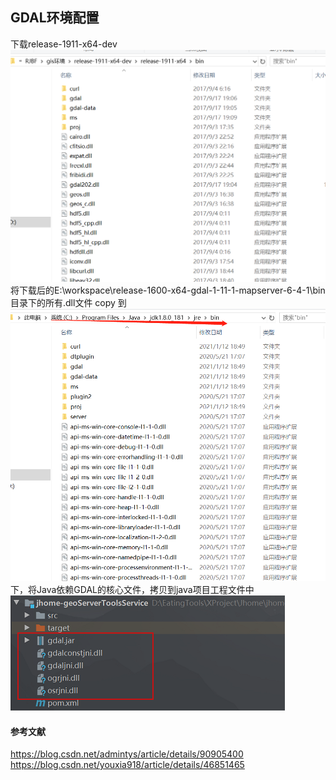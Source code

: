 ## GDAL环境配置
下载release-1911-x64-dev   
![alt 属性文本](../images/gdal1.png)
将下载后的E:\workspace\release-1600-x64-gdal-1-11-1-mapserver-6-4-1\bin目录下的所有.dll文件 copy 到
![alt 属性文本](../images/gdal3.png)    
下，将Java依赖GDAL的核心文件，拷贝到java项目工程文件中   
![alt 属性文本](../images/gdal2.png)


#### 参考文献
https://blog.csdn.net/admintys/article/details/90905400   
https://blog.csdn.net/youxia918/article/details/46851465



